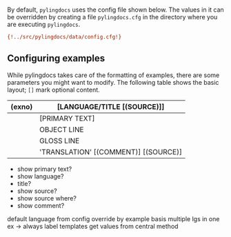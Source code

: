 # 

By default, `pylingdocs` uses the config file shown below. The values in
it can be overridden by creating a file `pylingdocs.cfg` in the
directory where you are executing `pylingdocs`.


```ini
{!../src/pylingdocs/data/config.cfg!}
```


## Configuring examples

While pylingdocs takes care of the formatting of examples, there are
some parameters you might want to modify. The following table shows the
basic layout; `[]` mark optional content.


  (exno)    |[LANGUAGE/TITLE   [(SOURCE)]]
  --------- |---------------------------------------
            |[PRIMARY TEXT]
            |OBJECT LINE
            |GLOSS LINE
            |'TRANSLATION'  [(COMMENT)]  [(SOURCE)]

-   show primary text?
-   show language?
-   title?
-   show source?
-   show source where?
-   show comment?

default language from config override by example basis multiple lgs in
one ex -\> always label templates get values from central method
